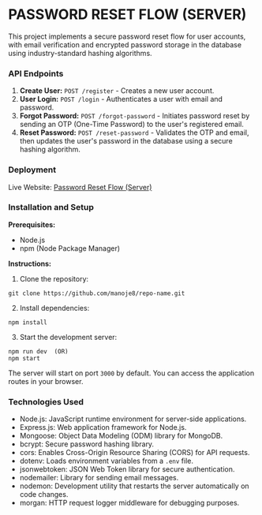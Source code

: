 # PASSWORD RESET FLOW (SERVER)


This project implements a secure password reset flow for user accounts, with email verification and encrypted password storage in the database using industry-standard hashing algorithms.

### API Endpoints

1. **Create User:** `POST /register` - Creates a new user account.
2. **User Login:** `POST /login` - Authenticates a user with email and password. 
3. **Forgot Password:** `POST /forgot-password` - Initiates password reset by sending an OTP (One-Time Password) to the user's registered email.
4. **Reset Password:** `POST /reset-password` - Validates the OTP and email, then updates the user's password in the database using a secure hashing algorithm.

### Deployment

Live Website: [Password Reset Flow (Server)](https://password-reset-server-v67y.onrender.com/)

### Installation and Setup

**Prerequisites:**

- Node.js
- npm (Node Package Manager)

**Instructions:**

1. Clone the repository:

```
git clone https://github.com/manoje8/repo-name.git
```

2. Install dependencies:

```
npm install
```

3. Start the development server:

```
npm run dev  (OR)
npm start
```

The server will start on port `3000` by default. You can access the application routes in your browser.

### Technologies Used

- Node.js: JavaScript runtime environment for server-side applications.
- Express.js: Web application framework for Node.js.
- Mongoose: Object Data Modeling (ODM) library for MongoDB.
- bcrypt: Secure password hashing library.
- cors: Enables Cross-Origin Resource Sharing (CORS) for API requests.
- dotenv: Loads environment variables from a `.env` file.
- jsonwebtoken: JSON Web Token library for secure authentication.
- nodemailer: Library for sending email messages.
- nodemon: Development utility that restarts the server automatically on code changes.
- morgan: HTTP request logger middleware for debugging purposes.